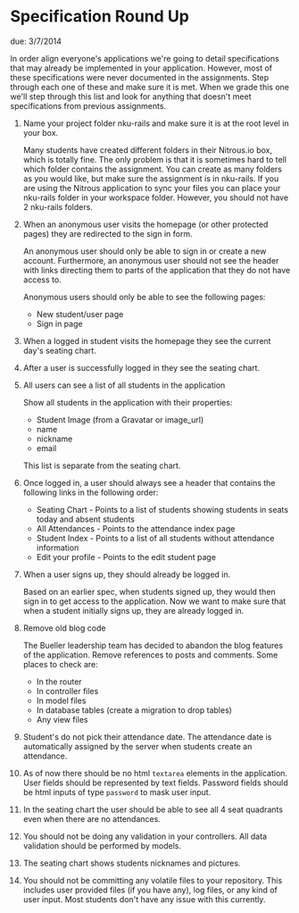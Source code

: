 # Specification Round Up

due: 3/7/2014

In order align everyone's applications we're going to detail specifications that
may already be implemented in your application. However, most of these
specifications were never documented in the assignments. Step through each one of these
and make sure it is met. When we grade this one we'll step through this list and
look for anything that doesn't meet specifications from previous assignments.

1. Name your project folder nku-rails and make sure it is at the root level in
   your box.

   Many students have created different folders in their Nitrous.io box, which is
   totally fine. The only problem is that it is sometimes hard to tell which
   folder contains the assignment.  You can create as many folders as you would
   like, but make sure the assignment is in nku-rails. If you are using the
   Nitrous application to sync your files you can place your nku-rails folder in
   your workspace folder. However, you should not have 2 nku-rails folders.

2. When an anonymous user visits the homepage (or other protected pages) they
   are redirected to the sign in form.

   An anonymous user should only be able to sign in or create a new account.
   Furthermore, an anonymous user should not see the header with links directing
   them to parts of the application that they do not have access to.

   Anonymous users should only be able to see the following pages:

   * New student/user page
   * Sign in page

3. When a logged in student visits the homepage they see the current day's
   seating chart.

4. After a user is successfully logged in they see the seating chart.

5. All users can see a list of all students in the application

   Show all students in the application with their properties:

   * Student Image (from a Gravatar or image_url)
   * name
   * nickname
   * email

   This list is separate from the seating chart.

6. Once logged in, a user should always see a header that contains the following
   links in the following order:

   * Seating Chart - Points to a list of students showing students in seats today
   and absent students
   * All Attendances - Points to the attendance index page
   * Student Index - Points to a list of all students without attendance
   information
   * Edit your profile - Points to the edit student page

7. When a user signs up, they should already be logged in.

   Based on an earlier spec, when students signed up, they would then sign in to
   get access to the application. Now we want to make sure that when a student
   initially signs up, they are already logged in.

8. Remove old blog code

   The Bueller leadership team has decided to abandon the blog features of the
   application. Remove references to posts and comments. Some places to check
   are:

   * In the router
   * In controller files
   * In model files
   * In database tables (create a migration to drop tables)
   * Any view files

9. Student's do not pick their attendance date. The attendance date is
   automatically assigned by the server when students create an attendance.

10. As of now there should be no html `textarea` elements in the application.
   User fields should be represented by text fields. Password fields should be
   html inputs of type `password` to mask user input.

11. In the seating chart the user should be able to see all 4 seat quadrants even
    when there are no attendances.

12. You should not be doing any validation in your controllers. All data
    validation should be performed by models.

13. The seating chart shows students nicknames and pictures.

14. You should not be committing any volatile files to your repository. This
    includes user provided files (if you have any), log files, or any kind of
    user input. Most students don't have any issue with this currently.



